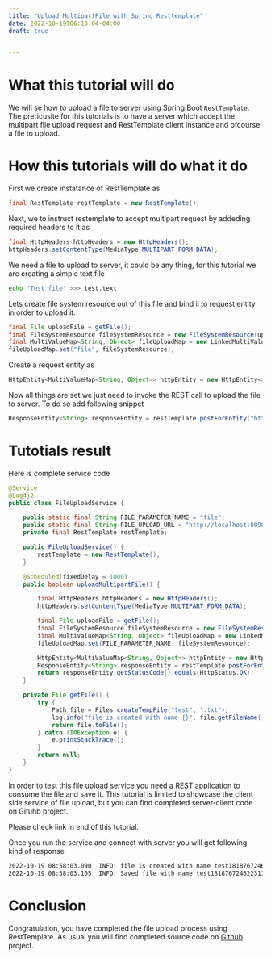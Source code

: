 ```yaml
---
title: "Upload MultipartFile with Spring Resttemplate"
date: 2022-10-19T06:13:04-04:00
draft: true

  
---
```


# What this tutorial will do
We will se how to upload a file to server using Spring Boot `RestTemplate`.
The prericusite for this tutorials is to have a server which accept the multipart file upload request
and RestTemplate client instance and ofcourse a file to upload.

# How this tutorials will do what it do

First we create instatance of RestTemplate as

```java
final RestTemplate restTemplate = new RestTemplate();
```

Next, we to instruct restemplate to accept multipart request by addeding required headers to it as

```java
final HttpHeaders httpHeaders = new HttpHeaders();
httpHeaders.setContentType(MediaType.MULTIPART_FORM_DATA);
```
We need a file to upload to server, it could be any thing, for this tutorial we are creating a simple text file

```bash
echo "Test file" >>> test.text
```

Lets create file system resource out of this file and bind ii to request entity in order to upload it.

```java 
final File uploadFile = getFile();
final FileSystemResource fileSystemResource = new FileSystemResource(uploadFile);
final MultiValueMap<String, Object> fileUploadMap = new LinkedMultiValueMap<>();
fileUploadMap.set("file", fileSystemResource);
```

Create a request entity as

```java
HttpEntity<MultiValueMap<String, Object>> httpEntity = new HttpEntity<>(fileUploadMap, httpHeaders);
```

Now all things are set we just need to invoke the REST call to upload the file to server.
To do so add following snippet

```java
ResponseEntity<String> responseEntity = restTemplate.postForEntity("http://localhost:8090/file-upload", httpEntity, String.class);
```
# Tutotials result

Here is complete service code 

```java 
@Service
@Log4j2
public class FileUploadService {

    public static final String FILE_PARAMETER_NAME = "file";
    public static final String FILE_UPLOAD_URL = "http://localhost:8090/file-upload";
    private final RestTemplate restTemplate;

    public FileUploadService() {
        restTemplate = new RestTemplate();
    }

    @Scheduled(fixedDelay = 1000)
    public boolean uploadMultipartFile() {

        final HttpHeaders httpHeaders = new HttpHeaders();
        httpHeaders.setContentType(MediaType.MULTIPART_FORM_DATA);

        final File uploadFile = getFile();
        final FileSystemResource fileSystemResource = new FileSystemResource(uploadFile);
        final MultiValueMap<String, Object> fileUploadMap = new LinkedMultiValueMap<>();
        fileUploadMap.set(FILE_PARAMETER_NAME, fileSystemResource);

        HttpEntity<MultiValueMap<String, Object>> httpEntity = new HttpEntity<>(fileUploadMap, httpHeaders);
        ResponseEntity<String> responseEntity = restTemplate.postForEntity(FILE_UPLOAD_URL, httpEntity, String.class);
        return responseEntity.getStatusCode().equals(HttpStatus.OK);
    }

    private File getFile() {
        try {
            Path file = Files.createTempFile("test", ".txt");
            log.info("file is created with name {}", file.getFileName());
            return file.toFile();
        } catch (IOException e) {
            e.printStackTrace();
        }
        return null;
    }
}

```
 In order to test this file upload service you need a REST application to consume the file and save it.
 This tutorial is limited to showcase the client side service of file upload, but you can find completed server-client code on Gituhb project. 

 Please check link in end of this tutorial.

 Once you run the service and connect with server you will get following kind of response

 ```bash
 2022-10-19 08:58:03.090  INFO: file is created with name test181876724622311090.txt
 2022-10-19 08:58:03.105  INFO: Saved file with name test181876724622311090.txt
 ```
# Conclusion

Congratulation, you have completed the file upload process using RestTemplate.
As usual you will find completed source code on [Github]() project.
